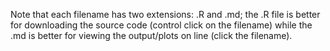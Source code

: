 
Note that each filename has two extensions: .R and .md; the .R file is better for downloading the source code (control click on the filename) while the .md is better for viewing the output/plots on line (click the filename).
